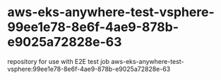 # aws-eks-anywhere-test-vsphere-99ee1e78-8e6f-4ae9-878b-e9025a72828e-63
repository for use with E2E test job aws-eks-anywhere-test-vsphere:99ee1e78-8e6f-4ae9-878b-e9025a72828e-63

